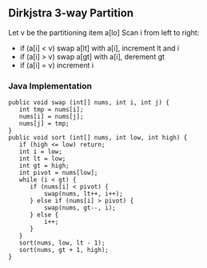 ## Dirkjstra 3-way Partition ##

Let v be the partitioning item a[lo]
Scan i from left to right: 
  * if (a[i] < v) swap a[lt] with a[i], increment lt and i
  * if (a[i] > v) swap a[gt] with a[i], derement gt
  * if (a[i] = v) increment i
  
### Java Implementation ###

```
public void swap (int[] nums, int i, int j) {
   int tmp = nums[i];
   nums[i] = nums[j];
   nums[j] = tmp;
}
public void sort (int[] nums, int low, int high) {
   if (high <= low) return;
   int i = low;
   int lt = low;
   int gt = high;
   int pivot = nums[low];
   while (i < gt) {
      if (nums[i] < pivot) {
          swap(nums, lt++, i++); 
      } else if (nums[i] > pivot) {
          swap(nums, gt--, i);
      } else {
          i++;
      }
   }
   sort(nums, low, lt - 1);
   sort(nums, gt + 1, high);
}
```
